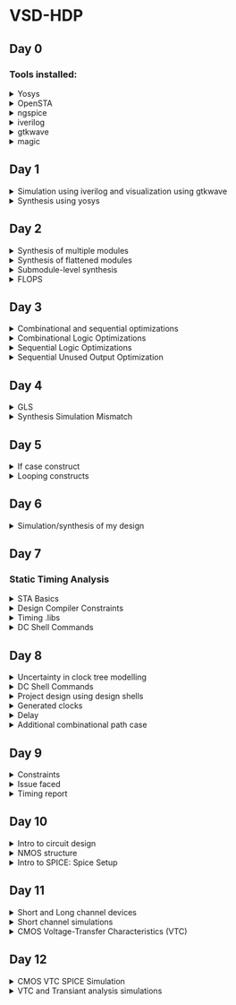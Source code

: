 # VSD-HDP
## Day 0
### Tools installed:
<details>
<summary>Yosys</summary>

Installed it following these steps:

```
git clone https://github.com/YosysHQ/yosys.git
cd yosys-master 
sudo apt install make (If make is not installed please install it) 
sudo apt-get install build-essential clang bison flex \
    libreadline-dev gawk tcl-dev libffi-dev git \
    graphviz xdot pkg-config python3 libboost-system-dev \
    libboost-python-dev libboost-filesystem-dev zlib1g-dev
make 
sudo make install
```
![yosys snap](https://github.com/walaa-amer/VSD-HDP/assets/85279771/c194bd80-f969-4c46-a8a5-32bd614fe93b)

</details>

<details>
<summary>OpenSTA</summary>

First installed the packages needed using:

```
sudo apt-get install cmake clang gcctcl swig bison flex
```
Then installed and built OpenSTA using:
```
git clone https://github.com/The-OpenROAD-Project/OpenSTA.git
cd OpenSTA
mkdir build
cd build
cmake ..
make
```
![opensta snap](https://github.com/walaa-amer/VSD-HDP/assets/85279771/5aaab38c-074b-4553-aa74-190414f0098b)


</details>

<details>
<summary>ngspice</summary>

Downloaded the tarball from https://sourceforge.net/projects/ngspice/files/ to a local directory and unpacked it using:

```
tar -zxvf ngspice-37.tar.gz
cd ngspice-37
mkdir release
cd release
../configure  --with-x --with-readline=yes --disable-debug
make
sudo make install

```
![ngspice snap](https://github.com/walaa-amer/VSD-HDP/assets/85279771/62b233aa-e5ad-43d9-a471-2b1d59bd1378)

</details>

<details>
<summary>iverilog</summary>

Installed it using:

```
sudo apt-get install iverilog

```

</details>

<details>
<summary>gtkwave</summary>

Installed it using:

```
sudo apt-get install gtkwave

```

</details>

<details>
<summary>magic</summary>

Installed it following these steps:

```
sudo apt-get install m4
sudo apt-get install tcsh
sudo apt-get install csh
sudo apt-get install libx11-dev
sudo apt-get install tcl-dev tk-dev
sudo apt-get install libcairo2-dev
sudo apt-get install mesa-common-dev libglu1-mesa-dev
sudo apt-get install libncurses-dev


```

</details>

## Day 1
<details>
<summary>Simulation using iverilog and visualization using gtkwave</summary>
Command:
    
```
iverilog good_mux.v tb_good_mux.v
./a.out
gtkwave tb_good_mux.vcd
```
    
![lab2 iverilog](https://github.com/walaa-amer/VSD-HDP/assets/85279771/49f31aad-81f8-46f6-88c8-d954f65f992e)

Results:

![lab2 gtkwave](https://github.com/walaa-amer/VSD-HDP/assets/85279771/07dad12f-d621-45c0-970a-01613311322f)
</details>
 <details>
<summary>Synthesis using yosys</summary>

Reading input Verilog and lib files on the yosys prompt:
    
```
read_liberty -lib ../lib/sky130_fd_sc_hd__tt_025C_1v80.lib
read_verilog good_mux.v
synth -top good_mux
abc ../lib/sky130_fd_sc_hd__tt_025C_1v80.lib
show
```

Results:
     
![lab2 yosys 2](https://github.com/walaa-amer/VSD-HDP/assets/85279771/6baa3704-14f0-4f93-8a5a-49f9fb7bf44e)

Generating the netlist on the yosys prompt:
    
```
write_verilog -noattr good_mux_netlist.v
!vim good_mux_netlist.v
```

Results:
    
![lab2 yosys 3](https://github.com/walaa-amer/VSD-HDP/assets/85279771/5c31de61-2caa-477d-9b16-a3760bbfde73)

</details>

## Day 2

 <details>
<summary>Synthesis of multiple modules</summary>
    
Commands:
    
```
read_liberty -lib ../lib/sky130_fd_sc_hd__tt_025C_1v80.lib
read_verilog multiple_modules.v
synth -top multiple_modules
abc ../lib/sky130_fd_sc_hd__tt_025C_1v80.lib
show
write_verilog -noattr multiple_modules_netlist.v
!vim multiple_modules_netlist.v
    
 ```
    ![lab 5  synth commands](https://github.com/walaa-amer/VSD-HDP/assets/85279771/f9595922-a9f1-412d-abc8-699641b1417c)

 Results:
![lab 5 submodule show](https://github.com/walaa-amer/VSD-HDP/assets/85279771/a9f02479-9eba-4b2b-b93b-772a960b05d3)

Hierarchy:
![lab 5 module hier](https://github.com/walaa-amer/VSD-HDP/assets/85279771/2884cd34-ef5b-4036-92e1-4234089838e8)
    
</details>
 <details>
<summary>Synthesis of flattened modules</summary>
    
Flattening the modules will replace the submodules in the netlist by the actual gates being used directly into the netlist.
    
Commands:
```
write_verilog -noattr multiple_modules_flat.v
!vim multiple_modules_flat.v
```

Results:
    
![lab 5 flattened submodules](https://github.com/walaa-amer/VSD-HDP/assets/85279771/8df3b0f0-30f4-4ecf-85a4-1202eb74edd6)
    
Hierarchy:

```
read_liberty -lib ../lib/sky130_fd_sc_hd__tt_025C_1v80.lib
read_verilog multiple_modules.v
synth -top multiple_modules
abc ../lib/sky130_fd_sc_hd__tt_025C_1v80.lib
flatten
show
```
![lab 5 flattened submodules show](https://github.com/walaa-amer/VSD-HDP/assets/85279771/df11cbd7-d484-4499-8732-eed3c184b7b3)

</details>
    
<details>
<summary>Submodule-level synthesis</summary>
This type of synthesis is useful when you have multiple instances of the same submodule, so it would be useful to su=ynthesize it once and replicate its netlist as many times as needed. It is also useful when using the divide-and-conquer approach for massive designs.
    
Commands:
    
```
read_liberty -lib ../lib/sky130_fd_sc_hd__tt_025C_1v80.lib
read_verilog multiple_modules.v
synth -top sub_module1
abc ../lib/sky130_fd_sc_hd__tt_025C_1v80.lib
show
```
    
Results:
![lab 5 submodule synth results](https://github.com/walaa-amer/VSD-HDP/assets/85279771/185a2e9f-b459-427e-834d-f9f04b97fd6f)
Hierarchy:
![lab 5 submodule show](https://github.com/walaa-amer/VSD-HDP/assets/85279771/8e3696d5-5a18-4cb3-9174-2b41c1c303f3)

</details>

<details>
<summary>FLOPS</summary>
FLOPS are memory components used to eliminate glitching effect between combinational circuits.

<details>
<summary>iverilog simulation commands for asynchronous reset:</summary>

```
iverilog dff_asyncres.v tb_dff_asyncres.v
./a.out
gtkwave tb_dff_asyncres.vcd
```

Results:
    ![lab 5 l3 flop iverilog simulation gtkwave](https://github.com/walaa-amer/VSD-HDP/assets/85279771/e7a487cf-97cd-46d5-a95b-cd1f2b0066ea)
A few remarquable points seen in this simulation:
    
- In this instance in time, Q goes high when the clock goes high:
![lab 5 l3 flop iverilog simulation asyncres](https://github.com/walaa-amer/VSD-HDP/assets/85279771/08e855d1-0608-47ba-b07e-e9cdfb029146)

- In this instance in time, Q goes low once the asynchronous reset goes to high:
![lab 5 l3 flop iverilog simulation asyncres 2](https://github.com/walaa-amer/VSD-HDP/assets/85279771/e8a8db56-30e2-4de6-b1ef-fb89b1d5deeb)

</details>
<details>
<summary>iverilog simulation commands for asynchronous set:</summary>

```
iverilog dff_async_set.v tb_dff_async_set.v
./a.out
gtkwave tb_dff_async_set.vcd
```

Results:
    
![lab 5 l3 flop iverilog simulation gtkwave async set](https://github.com/walaa-amer/VSD-HDP/assets/85279771/43b70c92-c491-4c8a-acae-afe0400b1c1c)

A few remarquable points seen in this simulation:
    
- In this instance in time, Q goes high when the clock goes high once async set is set to low:
![lab 5 l3 flop iverilog simulation asyncset](https://github.com/walaa-amer/VSD-HDP/assets/85279771/33f4a417-f33b-4167-9fa9-62557402b130)

- In this instance in time, Q goes high once the asynchronous set goes to high:
![lab 5 l3 flop iverilog simulation asyncset 2](https://github.com/walaa-amer/VSD-HDP/assets/85279771/5f061a26-6a43-4eba-86be-503c41fc608e)
</details>  
<details>
<summary>iverilog simulation commands for synchronous reset:</summary>    


```
iverilog dff_syncres.v tb_dff_syncres.v
./a.out
gtkwave tb_dff_syncres.vcd
```

Results:
    

![lab 5 l3 flop iverilog simulation gtkwave sync reset](https://github.com/walaa-amer/VSD-HDP/assets/85279771/10a4516c-ac6d-412a-b646-28744ccdacab)


A few remarquable points seen in this simulation:
    
- In this instance in time, Q goes low only when the clock goes high when sync reset is set to high:
![lab 5 l3 flop iverilog simulation asyncset](https://github.com/walaa-amer/VSD-HDP/assets/85279771/33f4a417-f33b-4167-9fa9-62557402b130)

    
</details>  
<details>
<summary>Synthesis of asynchronous reset</summary>  

Using the following commands:
    
    ```
    read_liberty -lib ../lib/sky130_fd_sc_hd__tt_025C_1v80.lib
    read_verilog dff_asyncres.v
    synth -top dff_asyncres
    dfflibmap ../lib/sky130_fd_sc_hd__tt_025C_1v80.lib
    abc ../lib/sky130_fd_sc_hd__tt_025C_1v80.lib
    show
    ```
    
Hierarchy:
Inverter added for active high reset of the DFF
    ![l4 dff show async res](https://github.com/walaa-amer/VSD-HDP/assets/85279771/a6f234aa-b1ad-411a-89bc-fd4f6878daa6)

</details>    
    
<details>
<summary>Synthesis of asynchronous set</summary>  

Using the following commands:
    
    ```
    read_liberty -lib ../lib/sky130_fd_sc_hd__tt_025C_1v80.lib
    read_verilog dff_async_set.v
    synth -top dff_async_set
    dfflibmap ../lib/sky130_fd_sc_hd__tt_025C_1v80.lib
    abc ../lib/sky130_fd_sc_hd__tt_025C_1v80.lib
    show
    ```
    
Hierarchy:
Inverter added for active high reset of the DFF
    ![l4 dff show async set](https://github.com/walaa-amer/VSD-HDP/assets/85279771/bc096373-9e72-49db-9525-576ee65d3c3b)


</details>    
    
<details>
<summary>Synthesis of synchronous set</summary>  

Using the following commands:
    
    ```
    read_liberty -lib ../lib/sky130_fd_sc_hd__tt_025C_1v80.lib
    read_verilog dff_sync_set.v
    synth -top dff_sync_set
    dfflibmap ../lib/sky130_fd_sc_hd__tt_025C_1v80.lib
    abc ../lib/sky130_fd_sc_hd__tt_025C_1v80.lib
    show
    ```
    
Hierarchy:
The AND gate with an inverter before the input replaces a 2-1 mux controller by sync reset
   ![l4 dff show sync res](https://github.com/walaa-amer/VSD-HDP/assets/85279771/31548646-d811-404e-bd45-a7b4acd73c06)


</details>  
    
<details>
<summary>Optimization of multiplication</summary> 

Multiplication by 2 is basically the input appended by '0' at the end.

Using the following commands:
    
    ```
    read_liberty -lib ../lib/sky130_fd_sc_hd__tt_025C_1v80.lib
    read_verilog mult_2.v
    synth -top mul2
    abc ../lib/sky130_fd_sc_hd__tt_025C_1v80.lib
    show
    ```
Running abc is not necessary since there are no cells in the design.
    
    
Hierarchy:
![l4 mul2 synth](https://github.com/walaa-amer/VSD-HDP/assets/85279771/d9119ac1-fc18-4fcb-96e9-d033de8acd73)

    
Thus, a special case where this optimization i useful is when multiplying by 8:
    y = a x 9 = a x (8 + 1) = a x 8 + a x 1
Which means that is a appended by 3 '0's is added with the 3-bit input itself, so the last 3 bits of y are connected to the input and the last 3 bits of y are also connected to a.
    
    The synthesis hierarchy results and the verilog netlist code show that:
![l4 mul8 synth](https://github.com/walaa-amer/VSD-HDP/assets/85279771/e1328216-38f0-4aea-8043-c04ee5152545)
![l4 mul8 netlist verilog result](https://github.com/walaa-amer/VSD-HDP/assets/85279771/654cec55-fffc-42b8-b175-0d9753fb08ab)

    
</details>  
</details>

## Day 3
<details>
<summary>Combinational and sequential optimizations</summary> 
Combinational: Simplify the logical expressions to use less gates
Sequential: Sequential constants where signals hold a constant for any input change can help optimize a circuit.
Advanced optimization methods: State optimization, Cloning, Retiming
</details>

<details>
<summary>Combinational Logic Optimizations</summary>
The opt_check.v code is a logic expression that represents a 2-1 mux. 
    
![d3 l6 opt_check code](https://github.com/walaa-amer/VSD-HDP/assets/85279771/c8405f70-9433-472c-b8b0-90931994e145)

This expression can be reduced to an AND gate since a.b + a'.0 = a.b. To achieve this optimization, we run the synthesis using the following commands:
    ```
    read_liberty -lib ../lib/sky130_fd_sc_hd__tt_025C_1v80.lib
    read_verilog opt_check.v
    synth -top opt_check
    opt_clean -purge //to remoce unused components of the design
    abc ../lib/sky130_fd_sc_hd__tt_025C_1v80.lib
    show
    ```
Hierarchy:
We can see that it reduced the design to an AND gate.
    
![d3 l6 opt_check show](https://github.com/walaa-amer/VSD-HDP/assets/85279771/1e5854fb-a4e2-43e2-8331-62c01491404b)
    
The opt_check2.v code is also a logic expression that represents a 2-1 mux. 
    
![d3 l6 opt_check2 code](https://github.com/walaa-amer/VSD-HDP/assets/85279771/4b2a81d2-7053-403f-a0c4-35a0ec17ae8a)
    
This expression can be reduced to an OR gate since a.1 + a'.b = a + a'.b = a + b. To achieve this optimization, we run the synthesis using the following commands:
    ```
    read_liberty -lib ../lib/sky130_fd_sc_hd__tt_025C_1v80.lib
    read_verilog opt_check2.v
    synth -top opt_check2
    opt_clean -purge //to remoce unused components of the design
    abc ../lib/sky130_fd_sc_hd__tt_025C_1v80.lib
    show
    ```
Hierarchy:
We can see that it reduced the design to an OR gate.
    
![d3 l6 opt_check2 show](https://github.com/walaa-amer/VSD-HDP/assets/85279771/4c3d50eb-d74b-4fd9-9ee5-3ecb7fbc9eab)

</details>

<details>
<summary>Sequential Logic Optimizations</summary>
<details>
<summary>dff_const1</summary> 
In dff_const1.v, if RST goes from high to low, Q will ot take the value of D immediately, but will wait for the next clock rising edge -> the circuit cannot be reduced to an inverter of RST.
    
![d3 l6 dff_const1 code](https://github.com/walaa-amer/VSD-HDP/assets/85279771/cf883c44-558d-4c95-afda-9ab864b671d3)


We can see that in the following gtkwave snapshot:

![d3 l6 dff_const1 gtkwave](https://github.com/walaa-amer/VSD-HDP/assets/85279771/de3e6b01-5dd9-486c-8d92-4a2b774b7791)

Synthesis:
    
 ```
read_liberty -lib ../lib/sky130_fd_sc_hd__tt_025C_1v80.lib
read_verilog dff_const1.v
synth -top dff_const1
dfflibmap -liberty ../lib/sky130_fd_sc_hd__tt_025C_1v80.lib
abc ../lib/sky130_fd_sc_hd__tt_025C_1v80.lib
show
```
    
Hierarchy:
![d3 l6 dff_const1 show](https://github.com/walaa-amer/VSD-HDP/assets/85279771/63494649-c767-4bd7-a287-c4f4cb888380)

</details>
<details>
<summary>dff_const2</summary> 
    
However in dff_const2.v, Q will be high in any case, so it can be optimized. 
    
![d3 l6 dff_const2 code](https://github.com/walaa-amer/VSD-HDP/assets/85279771/18913cf3-38f7-44a3-bd0e-4794d352bb73)
    
We can see that in the following gtkwave snapshot:

![d3 l6 dff_const2 gtkwave](https://github.com/walaa-amer/VSD-HDP/assets/85279771/e7cfa58a-72a3-4c58-bbd9-db93be710872)

We need 0 FLOPs/cells.
Synthesis:
    
 ```
read_liberty -lib ../lib/sky130_fd_sc_hd__tt_025C_1v80.lib
read_verilog dff_const2.v
synth -top dff_const2
dfflibmap -liberty ../lib/sky130_fd_sc_hd__tt_025C_1v80.lib
abc ../lib/sky130_fd_sc_hd__tt_025C_1v80.lib
show
```
    
Hierarchy:
![d3 l6 dff_const2 show](https://github.com/walaa-amer/VSD-HDP/assets/85279771/0f86fa3a-6a38-413a-9f71-fb7a908aaa70)
</details>
<details>
<summary>dff_const3</summary> 
In dff_const3.v, we have 2 consecutive FFs where when the first one changes the output value, the second one picks up the old value as its input at the rising clock edge (becuase of delay), and will pick up the new value one clock cycle after.

![d3 l6 dff_const3 code](https://github.com/walaa-amer/VSD-HDP/assets/85279771/46f524bc-f334-40ae-8ff8-08fd46d7af3d)


And we can see that in the simulation result:
![d3 l6 dff_const3 gtkwave](https://github.com/walaa-amer/VSD-HDP/assets/85279771/6fe89243-d8aa-477b-8696-1cd4455219a2)

Synthesis:
    
 ```
read_liberty -lib ../lib/sky130_fd_sc_hd__tt_025C_1v80.lib
read_verilog dff_const3.v
synth -top dff_const3
dfflibmap -liberty ../lib/sky130_fd_sc_hd__tt_025C_1v80.lib
abc ../lib/sky130_fd_sc_hd__tt_025C_1v80.lib
show
```
    
Hierarchy:
![d3 l6 dff_const3 show](https://github.com/walaa-amer/VSD-HDP/assets/85279771/d0753939-aebc-431b-b335-77f9e40fd6eb)
</details>
<details>
<summary>dff_const4</summary> 
In dff_const4.v, Q will be high whatever the input was, so is Q1.
    
![d3 l6 dff_const4 code](https://github.com/walaa-amer/VSD-HDP/assets/85279771/0b9a6da2-8d27-4460-9c07-829b22ded9db)


And we can see that in the simulation result:
![d3 l6 dff_const4 gtkwave](https://github.com/walaa-amer/VSD-HDP/assets/85279771/23d0b7c9-b59b-4443-82d2-d6eb085357ba)


Synthesis:
    
 ```
read_liberty -lib ../lib/sky130_fd_sc_hd__tt_025C_1v80.lib
read_verilog dff_const4.v
synth -top dff_const4
dfflibmap -liberty ../lib/sky130_fd_sc_hd__tt_025C_1v80.lib
abc ../lib/sky130_fd_sc_hd__tt_025C_1v80.lib
show
```
    
Hierarchy:
![d3 l6 dff_const4 show](https://github.com/walaa-amer/VSD-HDP/assets/85279771/81a44e30-6ef6-4e3e-b39e-9de1da12fc2f)
    
</details>
<details>
<summary>dff_const5</summary>     
In dff_const5.v, we have 2 consecutive FFs where when the first one changes the output value, the second one picks up the old value as its input at the rising clock edge (becuase of delay), and will pick up the new value one clock cycle after.
    
![d3 l6 dff_const5 code](https://github.com/walaa-amer/VSD-HDP/assets/85279771/09903b06-85c3-4c3b-afd5-cc8cc409ae6d)


And we can see that in the simulation result:
![d3 l6 dff_const5 gtkwave](https://github.com/walaa-amer/VSD-HDP/assets/85279771/ad0b8f50-6859-4f8d-94ca-fed21c49b867)


Synthesis:
    
 ```
read_liberty -lib ../lib/sky130_fd_sc_hd__tt_025C_1v80.lib
read_verilog dff_const5.v
synth -top dff_const5
dfflibmap -liberty ../lib/sky130_fd_sc_hd__tt_025C_1v80.lib
abc ../lib/sky130_fd_sc_hd__tt_025C_1v80.lib
show
```
    
Hierarchy:
![d3 l6 dff_const5 show](https://github.com/walaa-amer/VSD-HDP/assets/85279771/63658903-bcf1-40b6-814f-74e9d38f995a)
    
</details> 
</details>


<details>
<summary>Sequential Unused Output Optimization</summary> 
<details>
<summary>counter_opt</summary> 
In the counter verilog code, the first 2 bits of the counter output are not used, as shown in the code below:
    
![d3 l6 counter_opt code](https://github.com/walaa-amer/VSD-HDP/assets/85279771/6678a25a-e921-4260-8fae-57a61be2ee7e)
    
Synthesis:
    
```
read_liberty -lib ../lib/sky130_fd_sc_hd__tt_025C_1v80.lib
read_verilog counter_opt.v
synth -top counter_opt
dfflibmap -liberty ../lib/sky130_fd_sc_hd__tt_025C_1v80.lib
abc ../lib/sky130_fd_sc_hd__tt_025C_1v80.lib
show
```
      
Hierarchy:
    
![d3 l6 counter_opt show](https://github.com/walaa-amer/VSD-HDP/assets/85279771/3612caee-fcf6-4790-93df-558dc161265b)

    
We see that the output of the synthesis uses only 1 DFF as an optimization since the first 2 bits of the counter are not being used.
</details>
    
    
<details>
<summary>counter_opt2</summary> 
We modify the counter verilog code to use all of the bits of count, as shown in the code below:
    
![d3 l6 counter_opt2 code](https://github.com/walaa-amer/VSD-HDP/assets/85279771/8dc5c3e7-10cc-4a99-b18e-abc381e0cb2a)
    
Synthesis:
    
```
read_liberty -lib ../lib/sky130_fd_sc_hd__tt_025C_1v80.lib
read_verilog counter_opt2.v
synth -top counter_opt
dfflibmap -liberty ../lib/sky130_fd_sc_hd__tt_025C_1v80.lib
abc ../lib/sky130_fd_sc_hd__tt_025C_1v80.lib
show
```
      
Hierarchy:
    
![d3 l6 counter_opt2 show](https://github.com/walaa-amer/VSD-HDP/assets/85279771/02c62eed-cabc-40d5-9a3c-36f2aab3ee6e)

    
We see that the output of the synthesis uses 3 DFFs since we need all of the output bits .
    
</details>
</details>

## Day 4

<details>
<summary>GLS</summary> 
Running the netlix as the DUT with the same test bench as the one for RTL design using iverilog   . This helps us ensure that the timing of the design is met (alogside testing of the functionality) if the gate-level verilog model is timing-aware.
</details>

<details>
<summary>Synthesis Simulation Mismatch</summary> 
<details>
<summary>Missing Sensitivity List</summary> 
The simulator will look for activity (change in inputs) to evaluate the output. More specifically, it will look at a change in the sensitivity list. If inputs are not included in the sensitivity list, the simulator will not evaluate the output for changes in these variables. This will cause a mismatch between the design simulation in RTL and in the netlist. 
In verilog the syntax always(*) is used to indicate evaluation at any change.
    
Testing on a ternary mux:
![d4 l1 ternary_mux code](https://github.com/walaa-amer/VSD-HDP/assets/85279771/cd58dba3-d8b9-46b1-9d51-dac3c24309f6)
    
Simulating this design would result in the follwing wave showing that y=i0 when sel=0 and y=i1 when sel=1:
![d4 l1 ternary_mux gtkwave](https://github.com/walaa-amer/VSD-HDP/assets/85279771/0eaac8e7-fc53-4d8c-96bb-3e2a12a766a6)
  
Hierarchy:
![d4 l1 ternary_mux show](https://github.com/walaa-amer/VSD-HDP/assets/85279771/d39b4355-6bdc-4516-ad42-bbf40ef4ce16)

After the synthesis, we write the output to a netlist verilog file and simulate that file using iverilog with the following command:
    
```
iverilog ../my_lib/verilog_models/primitives.v ../my_lib/sky130_fd_sc_hd.v ternary_operator_mux_net.v tb_ternary_operator_mux.v
```
    
Visualizing the results using gtkwave:
![d4 l1 ternary_mux_net gtkwave](https://github.com/walaa-amer/VSD-HDP/assets/85279771/bc9ce6ab-ac09-4035-9b3b-18d34d411e91)

Now looking at bad_mux.v, we se that sensitivity list only includes the select line, which means the simulator will only record changes in the output when sel is high and disregard any change in the inputs.
![d4 l1 bad_mux code](https://github.com/walaa-amer/VSD-HDP/assets/85279771/96cf450b-6554-4222-88b0-ddc3a1ef2a87)


Visualizing on gtkwave shows that the design acts like flop more than a mux:

![d4 l1 bad_mux gtkwave](https://github.com/walaa-amer/VSD-HDP/assets/85279771/3e5e35f5-d34d-4bf4-8cff-8afd9b6ce449)

However after synthesis and GSL simulation on the netlist, we notice that the behavior of the design is different, as the inputs are reflected on the output, anbd not just the select line, meaning that there is a mismatch is the simulations before and after synthesis because of missing sensitivity list:
    
![d4 l1 bad_mux_net gtkwave](https://github.com/walaa-amer/VSD-HDP/assets/85279771/94a20691-4781-45c1-ac30-9ae58ea2be56)


</details>
    
<details>
<summary>Blocking Statements</summary> 
Inside the always block, some statements are blocking (execute sequentially in order of writing) and some are non-blocking (execute oin parallel). Using blocking statements instead of non-blocking would sometimes cause issues in the design. Thus we must use non-blocking statements when dealing with sequential circuits.
Example:
For a 2 consecutive DFFs design:
    
```
q0=d;
q=q0;
```
    
will lead to a 1 DFF design cause by the time q is evaluated, q0 already has the value of d.
VS
    
```
q0<=d;
q<=q0;
```
    
where the order of evaluation does not matter and the sequence in the circuit is conserved.
    
Testing this on blocking_caveat.v:

    
In this code, we are using x in the first statement, and then updating it in the second statement. So we're using the past value of x as if there is a flop saving the value of x for the next clock cycle. 
This behavior shows in the wave visualized by gtkwave:
    
![d4 l1 blocking_caveat gtkwave](https://github.com/walaa-amer/VSD-HDP/assets/85279771/8f92e8a5-fbcc-4f24-ae41-39ad42cdecff)
    
After synthesis, we can see that there is no flop in the hierarchy:
![d4 l1 blocking_caveat show](https://github.com/walaa-amer/VSD-HDP/assets/85279771/eee2220f-6fb2-42f2-82f4-2c3dc50e6c9b)

Visualizing the wave after synthesis shows a mismatch in the results with the RTL design:
![d4 l1 blocking_caveat2 gtkwave](https://github.com/walaa-amer/VSD-HDP/assets/85279771/e990763e-0fa0-439f-9762-4bdab5233a41)
  
In this wave, it is as if the statements were switched, and no flop is needed.


</details>
</details>

## Day 5

<details>
<summary>If case construct</summary> 
<details>
<summary>Incomplete if</summary>  
In an if-else statement, priority is given to if conditions in the order they were written in. We should be careful not to keep the if-statement incomplete (without else statement) since the tool will then add an inferred latch to conserve the value of he output in case all the if consitions were not met and there is no else. Sometimes in combinational circuits, inferred latches are okay since latching the output is needed part of the design.
Example counter:
    ```
    always @ (posedge clk, posedge reset)
    begin
        if (reset)
            count <= 3'b000;
        else if (en)
            count <= count+1;
     end
     ```
In this example, there is an incomplete if. However, when reset =0 and en=0, count should keep itsold value, which means a latch should be used to do that. Inferred latches provide this design, which in this case are convenient. 
In the incomp_if.v example shows a mux design where only 1 case for the select shows:
                
![d5 l1 incompif code](https://github.com/walaa-amer/VSD-HDP/assets/85279771/c778d9e5-6acd-40ca-95d2-2998eed9bc22)

This incomplete if will infer a latch since the output will hold its value fori0=0, which is what we see in the simulation:
                
![d5 l1 incompif gtkwave](https://github.com/walaa-amer/VSD-HDP/assets/85279771/f6f8f10a-e37c-4630-9012-7f7529357bf9)

The synthesis shows a latch instead of a mux:
![d5 l1 incompif show](https://github.com/walaa-amer/VSD-HDP/assets/85279771/a30f0752-4445-4811-b5a5-dbd3c2603df7)
</details>

<details>
<summary>Case caveat</summary> 
Case statements can also be incomplete and create inferred latches. The solution to this is to code cae with default case. This default will act as an else and will avoid inferred latches.
                
Another problem for cases is partial assignment, is when you do not assign a value for some of the outputs, leading to create an inferred latch for those outputs.
                
Another problem is overlapping cases. When 2 cases match an input it might cause unpredictable output.
                
</details>
</details>
                
<details>
<summary>Looping constructs</summary>

<details>
<summary>For loop</summary>
The for construct is used inside of the 'always' block. It is used for evaluating expressions multiple times. For example, if we need to write a 32:1 mux, we need to iterate over all 32 conditions to pass the correct output.

Example:
```
integer i;
always@(*)
begin
    for(i=0; i<32; i=i+1)
        begin
        if (i==sel)
            y=inp[i];
    end
end
```
If we want to write the same code for 256:1 mux, we simply change the consition in the for loop only. This code writing style provides a concise and simple code that is easy to scale.

Another example: 1:8 demux
```
integer i;
always@(*)
begin
    op_bus[7:0] = 8'b0;
    for (i=0; i<8; i=i+1)
    begin
    if (i==sel)
        op_bus[i] = input;
    end
end
```
When the for loop runs, it evaluates the condition 8 times. At one point, the condition will match for 1 value and the output of that bit will be changed.

Applying this concept to the mux_generate.v:

![d5 l1 forloop mux code](https://github.com/walaa-amer/VSD-HDP/assets/85279771/22607621-d358-4789-8d0b-a9c32aac6ba8)


As shown in the code above, there are 4 inputs being lumped into 1 bus 'i_int'. The for loop is used inside the always block to evaluate the 'sel' value 4 times and pass the input to the output wherever the sel condition is satisfied.


The simulatiom results show that the output follows the input depending on the select line value as it is supposed to do.
![d5 l1 forloop mux gtkwave](https://github.com/walaa-amer/VSD-HDP/assets/85279771/5a86646f-8245-44bd-8d50-8451ec79f52e)


The simulation of the synthesized design also show the same results:
//fix error in netlist

Another example is the demux where we compare the code written without a for loop and with a for loop:

![d5 l1 forloop demuxcase gtkwave](https://github.com/walaa-amer/VSD-HDP/assets/85279771/87d57bad-ec8d-408c-8dd4-4e2c80332f7d)
    
![d5 l1 forloop demuxgen code](https://github.com/walaa-amer/VSD-HDP/assets/85279771/c49cc642-d95e-41df-b9ed-2f770c76b0da)

    
First the output is initialized to 0. Using a case statement, we check the select line for all the values possible and pass the input to the output in only 1 case. If we want to scale to a 1:256, we're going to need 256 lines of code for the case statement, that we can replace with a few lines using the for loop. 


The results of the 2 simulated designs deliver the same results of a demux shown below:

![d5 l1 forloop demuxcase gtkwave](https://github.com/walaa-amer/VSD-HDP/assets/85279771/be082913-e8d8-431e-b9b3-69f29ca20faf)

![d5 l1 forloop demuxgen gtkwave](https://github.com/walaa-amer/VSD-HDP/assets/85279771/9cad4f30-8098-4e22-a213-db8c6286d919)

The simulation of the synthesized designs also show the same results:
//fix error in netlist
</details>

<details>
<summary>For generate</summary>
The generate for loop is used outside of the 'always' block and cannot be used isnide of 'always'. It is used for instantiating hardware multiple times/ replication of hardware.
Example: instantiate an AND gate 500 times.
    
Instead of writing:
    
```
and u_and1(.a(); .b(); .y());
and u_and2(.a(); .b(); .y());
    ...
and u_and500(.a(); .b(); .y());
```
    
We use for generate:
    
```
genvar i;
generate
    for (i=0; i<8; i=i+1)
       begin
            and u_and(.a(in1[i]); .b(in2[i]); .y(y[i]));
       end
endgenerate
```
The AND gate is replicated 8 times, and each output of each gate is 1 bit of the final output.

Replication of harwdare is clearly needed in design like the ripple-carry adders where we need the same piece of hardware several times to create that ripple effect.

 Applying this to rca.v:
 ![d5 l1 forgen rca code](https://github.com/walaa-amer/VSD-HDP/assets/85279771/afda53b2-fe9b-4209-80a9-675702c34d96)

 
We can see that since the inputs are 8-bit long, the output will be 9 bits. Firet we instantiate the full adder 8 times and then the connections are made for the ripple effect.

The variable used for the for generate is 'genvar' and not an integer. The simulation shows the expected result of the RCA:

![d5 l1 rca gtkwave](https://github.com/walaa-amer/VSD-HDP/assets/85279771/de91e092-dcb9-4de4-a4d6-850a1bf54d12)

The simulation of the synthesized designs also show the same results:
//fix error in netlist


</details>
</details>
</details>

## Day 6

<details>
<summary>Simulation/synthesis of my design</summary>

The design that I chose is a johnson counter, which is a type of ring counters. Please find the code in the johnson_counter.v file.
Simulating this design results in the following:
![d6 johnson gtkwave](https://github.com/walaa-amer/VSD-HDP/assets/85279771/66e56fd2-664f-4a8d-8508-4396604e8815)

Synthesizing using the following code:

```
read_liberty -lib 
read_verilog johnson_counter.v
synth -top johnson_counter
abc -liberty 
show
```

Running results in the following hierarchy:
![d6 johnson show](https://github.com/walaa-amer/VSD-HDP/assets/85279771/4622c3f9-45fa-4ab0-b004-ff0f87441bb7)

GLS simulation of the synthesized design match the results of the pre-synthesis simulation:

![d6 johnson sim gtkwave](https://github.com/walaa-amer/VSD-HDP/assets/85279771/6048581f-7140-4651-b8cd-37ec67f665d1)

</details>

## Day 7

### Static Timing Analysis

<details>
<summary>STA Basics</summary>

Min and Max delay constraints are a glimpse of STA that we have seen before.
    
Tclk > TCQ_A + TCOMBI + TSETUP_B: This equation lets us find the maximum delay the combinational circuit can handle.
    
THOLD_B < TCQ_A + TCOMBI: This equation lets us find the minimum delay needed to pass the correct data.

Setup time is always before the sampling point and holding is right after the point.
               
Min and max delay are correlated (2 sides of the same coin) since we need a max delay because the clock was pushed. We wouldn't need a min delay if the clock was not pushed.

The water bucket analogy shows us that there is more delay to fill the bucket when there is less inflow, and less delay when there is more inflow. The inflow of weater translates to inflow of current. Fast current sourcing (or fast rise) means we're going to have less delay.
The analogy also shows us that if we have the same inflow but 1 bucket larger than the other. In this case, delay is a function of bucket size to be filled, which translates to load capacitance.
               
![d7 water bucket analogy](https://github.com/walaa-amer/VSD-HDP/assets/85279771/9613b86b-5b5e-453f-add2-b77a281ffe91)
               
As a result, delay of a cell will be a result of both the input transition (inflow) and the output load.
               
               
Example:
![d7 example of delay](https://github.com/walaa-amer/VSD-HDP/assets/85279771/0fb9ecca-0496-4cd7-89f5-e7b45c5bc0b1)
            

The circuit above shows an OR gate followed by a XOR gate and preceeded by a buffer. The OR gate is connected to the XOR using a very lengthy net/wire, which will increase the load capacitance of this gate, and thus increase its delay. If the buffer rise time is also lengthy, it will also increase the delay of the OR gate.
The output load can also increase due to a high fan-out of the gate.
               
For a combinational cell, delay information from each input to every output that it can control are present in the timing arcs.
For a sequential circuit, the timing arcs will present the clk to A delay for DFF, the clk to Q delay and D o Q delay for D-latch, and the setup and hold times, as shown in the figure below.
               
![d7 timing arcs seq](https://github.com/walaa-amer/VSD-HDP/assets/85279771/eeddacf6-2304-4b5e-83a7-5782acda2a10)

</details>
    
<details>
<summary>Design Compiler Constraints</summary>

    
In the example below, we can see that there are 2 timing paths
Path 1: TCK >= TCQ + TCOMBI + TSU => TCK >= 0.5+1.2+0.5 => TCK >= 2.2ns
Path 2: TCK >= TCQ + TCOMBI + TSU => TCK >= 0.5+0.7+0.5 => TCK >= 1.7ns
    
=> Path 1 is the critical path since it is liomiting the clock frequency.
fclk = 1000/2.2 = 454.5MHz.
    
The delay can be improved by reducing the delayof the critical path. For example, if we decrease the AND gate delay to 0.5 from 0.7, TCOMBI = 1ns => TCK > = 2ns => fclk <= 500MHz.

![d7 timing paths example](https://github.com/walaa-amer/VSD-HDP/assets/85279771/d731dc78-c65a-410f-bca5-c9daebdc27df)

To pass the timing constraints to the tool, we need to define constraints.

Timing paths:
- Start point: can be the input ports and clock pins of registers
- End points: Output ports and D pin of DFF / DLAT
Timing paths start at one of the start ponts and one of the end points:
    - CLK to D : Reg 2 Reg timing path
    - CLK to output : IO timing path
    - Input to D : IO timing path
    - Input to output : IO paths that should not be present


    
<details>
<summary>Reg 2 Reg Constraints</summary>
    
The used clock will define how much delay is allowed in a circuit => Reg 2 Reg paths are constrained by the clock.

In the example below, we want the circuit to run at 500MHz => TCLK = 2ns => TCOMBI <= 1ns. The clock period will limit the delays in all Reg 2 Reg paths. Passing the needed freqeuncy to the tool will let it know which component to coose from the library in order to meet the wanted frequency requirement.

![d7 timing constraints example](https://github.com/walaa-amer/VSD-HDP/assets/85279771/b814d725-030c-49f9-827d-1b795bef8912)
</details>                                                               
    
<details>
<summary>IO Constraints</summary>                
The input and the output are connected to external logic to the boundary. This means that there are more synchronous (running at the same clock) Reg 2 Reg paths that need to be contrained.
                                                                                         
![d7 external paths](https://github.com/walaa-amer/VSD-HDP/assets/85279771/f277629e-654e-4361-b4fe-d89149bbfd1c)
                                                                                         
Assuming that fclk = 500MHz and for all flops: TCLK = 2ns, TCQ = 0.5ns, TSU = 0.5ns
Looking at the input, REG_1 will take 0.5ns out of the 2ns for setup. This will leave the input logic and the outside world with 1.5ns. Assuming that we're giving 50% of this time to the outside logic. This means that the the input logic is left with 0.75ns. This is the input external delay. The tool will then squeeze the logic on the input to meet these requirements.
Same for the output external delay.
    
We can get these valuesby standard interface specifications orr by IO Budgeing based on interactions between different parts of the design.

However, the signals are not ideal, so due to non-zero rise time that has not been accounted for, the input delay will increase.    
Another detail that should also be taken into consideration is the output load since it can also increase the ourput delay.
    
A rule of thumb usually used is the 70-30 rule, which means we give 70% of the clock period to the external delay and 30% to the internal delay.

    
</details>
</details>
    
<details>
<summary>Timing .libs</summary>
The library takes into consideration that the delay is a function of the output capacitance, which is equal to Cload = Cpin output + Cnet + sum(Cinputs) => it sets a maximum capacitance limit. If the capacitance value is large and we want to limit the input fanout capacitance, we can buffer the output, so the gate only sees the cap of the buffers now and those are driving the output o the next gate.
With respect to clock, the data is non-unate since the value might or drop
![d7 mac output cap](https://github.com/walaa-amer/VSD-HDP/assets/85279771/f2fa0d24-73df-4543-a61f-e26cbfabb1cf)
    
Delay Model Lookup Table:
The delay is a function of the input transition and the load output capacitance. The llokup table gives a delay value for each input trans and output load capacitance. For every gate in the design, the tool will find the input transition time and the output capacitance, and will map these values to a range in the lookup table, and will use theses 4 values from the table to do an interpolation and find the corresponding delay value.
![d7 delay model lookup table](https://github.com/walaa-amer/VSD-HDP/assets/85279771/05b1090e-116c-4d30-87be-d97e8a4fb6af)
Information about the gates are also presented in the library file. It gives the area, leakage power and power alongside a description of each of the block's pins (e.g. if it needs a clock or not).
    
Unateness:
This chacteristic is positive when the input rises and the output either does not change or also rises. This is seen in the AND and OR gates. In the case of NOT, NAND, and NOR when the input rises, the output falls or does not change, which is negative unateness.
In the case of XOR, both positive and negative unateness are observed. Thus, it is non-unate since input rising can cause the output to rise or fall. This unateness information is present in the output pin documentation under "timing_sense" in the lib file and used to propagate the input transition.
    
More details about about the timing type (falling or rising edge) of flip flops is given in the file. For a latches, sampling will happen before the edges. If the latch is negative-edge, the sampling will happen at the rising edge and the setup will happen before it, and vice versa.
</details>
<details>
<summary>DC Shell Commands</summary>   
We can use the DC shell to find cells in the library using the following commands:
    
```
dc_shell
echo $target_library
get_lib_cells */* -filter "is_sequential == true" #looking for all the sequential library cells
```
    
To list the loaded libraries:
```
list_lib
```
    
To find all the and gates in the library file:
```
get_lib cells */*and*
```
The output is a collection. To display the values of this collection seperately, we use the following command:
```
set my_lib_cell_name [get_object_name $my_lib_cell]; echo $my_lib_cell;
```
    
To find the pins of a gate:
```
get_lib_pins <library_path>/<gate_name>/*
```
To get the output pin:
```
foreach_in_collection my_pins [get_lib_pins  <library_path>/<gate_name>/*] {
set my_pin_name [get_object_name $my_pins];
set pin_dir [get_lib_attribute <lib_cell or lib_pin> direction; #finds the      direction of the pins
echo $my_pin_name $pin_dir;
}
```
The output of this command is all the input pins with 1 next each one and all the output pins with 2 next to each one.
    
To find the function of a gate:
```
get_lib_attribute <library_path>/<gate_name>/<output_pin> function
```
    
To run several commands, we can add them in a .tcl file. In my_script.tcl:
```
set my_list [list <library_path>/<gate_name1> \
<library_path>/<gate_name2> \
<library_path>/<gate_name3> \
<library_path>/<gate_name4> \
<library_path>/<gate_name5>]
    
#for each cell in the list, find the output pin name and its functionality
foreach my_cell $my_list{
    foreach_in_collection my_lib_pin [get_lib_pins $(my_cell)/*]{
        set my_lib_pin_name [get_object_name $my_lib_pin];
        set a [get_lib_attribute $my_lib_pin_name direction;
        if {$a > 1}{
            set fn [get_lib_attribute $my_lib_pin_name function];
            echo $my_lib_opin_name $a $fb;
        }
    }
}
```
Then saving and sourcing the file back in the DC shell:
```
source my_script.tcl
```
We get an output similar to the one below, for each cell displaying the functionality:
![d7 output of dc shell source  tcl](https://github.com/walaa-amer/VSD-HDP/assets/85279771/afefdbf9-fb54-4087-b153-29773a88ce5a)

To find the area of a cell:
```
get_lib_attribute <library_path>/<gate_name> area
```  

To find the pin capacitance of a cell:
```
get_lib_attribute <library_path>/<gate_name>/<pin> capacitance
```    

To check if a pin is a clock:
```
get_lib_attribute <library_path>/<gate_name>/<pin> clock
```

Getting all inputs, outputs, clocks, and registers (run by a specific clock):
```
all_inputs
all_outputs
all_clocks
all_registers
all_regsiters -clock <clock_name>
```

To get the fanout from a port and print its endpoints:
```
all_fanout -from <port_name>
all_fanout -flat -endpoints_only -from <port_name>
```

To get the fanin to a port and print its start points:
```
all_fanin -to <port_name>
all_fanin -flat -startpoints_only -to <port_name>
```
    
</details>
    
## Day 8
    
<details>
<summary>Uncertainty in clock tree modelling</summary>
Dataflow: RTL->Synthesis->DFT->floor plan->Clock tree synthesis->place and route->final physical design database
Logic is optimized in the synthesis step, where the clock is considered ideal. After CTS, flops might see the clock arriving at different times due to buffer delays, which creates clock skew.
-> Tclk  Tskew > TCQ_A + TCOMBI + TSETUP_B
Another problem is jitter which is caused by the stochastic variation of the clock generation which causes the signal to arrive in a time window instead of an exact instance, and thus can arrive in a different instance in this window every cycle.
    
So we need to model the clock for the following:
- period
- source latency: time taken by the source to generate the clock
- clock network latency: time taken by the clock distribution network
- clock skew:CTS will reduce this skew but it will not eliminate it
- jitter :(period or duty cycle)

Clock uncertainty is the jitter and the skew combined.
Post CTS, the clock network is real so th2 modelled clock skew and network latency constraints should be eliminated and the tool should be able to compute these values. These constraints are useful to emulate the clock post CTS before going through the process, thus are not useful after that. Jitter constraints should be kept after the CTS.
    
Constraints:
- clocks: R2R paths: period, latency, uncertainty
- IO: IO2REG and REG2IO paths: input delay, input transition, output delay, output load
</details>
    
<details>
<summary>DC Shell Commands</summary>
DC takes constraints inthe form of SDC (Synopsis Design Constraints).
    
Getting ports:
```
get_ports clk;
get_ports *clk* #returns a collection of ports having 'clk' in their names
get_ports * #returns all ports
get_ports * -filter "direction==in/out"
```
    
Getting clocks:
```
get_clocks *
get_clocks *clk*
get_clocks * -filter "period > 10"
get_attribute [get_clocks my_clk] period
get_attribute [get_clocks my_clk] is_generated
report_clocks my_clk
```
    
Listing cells in a combo_logic hierarchical design where we instantiate a physical cell U1:
```
get_cells * -hier #lists all cells (physical and hierarchical)
get_attribute [get_cells u_combo_logic] is_hierarchical #returns true
get_attribute [get_cells u_combo_logic/U1] is_hierarchical #returns false
```
    
To create a clock:
```
create_clock -name <clk_name> -per <period> [clock definition point] (optional)-wave{first rising and falling edges};
set_clock_latency <delay> <clk_name>; #models network clock delay
set_clock_uncertainty <skew+jitter> <clk_name>; #should be changed to only jitter post CTS
```
Clocks must be created on the clock generators (PLL, Oscillators) or primary IO pins (for external clocks). Clocks should not be created on hierarchical pims which are not clock generators.
    
To constraint the inputs:
```
set_input_delay -max <max delay> -clock [get_clocks <ref clk name>] [get_ports <name>*];
set_input_delay -min <min delay> -clock [get_clocks <ref clk name>] [get_ports <name>*];
set_input_transition -max <max delay> [get_ports <name>*];
set_input_transition -min <min delay> [get_ports <name>*];
```
    
To constraint the outputs:
```
set_output_delay -max <max delay> -clock [get_clocks <ref clk name>] [get_ports <name>*];
set_output_delay -min <min delay> -clock [get_clocks <ref clk name>] [get_ports <name>*];
set_output_load -max <max load> [get_ports <name>*];
set_output_load -min <min load> [get_ports <name>*];
```    
    
</details>

<details>
<summary>Project design using design shells</summary>

### Lab 8:
```
csh
dc_shell
read_verilog lab8_circuit.v
link
compile_ultra
foreach_in_collection my_ports [get_ports *]{
    set my_port_name [get_object_name $my_port];
    echo $my_port_name;
}
get_attribute [get_ports <name>] direction
foreach_in_collection my_ports [get_ports *]{
    set my_port_name [get_object_name $my_port];
    set my_port_dir [get_attribute $my_ports_name direction];
    echo $my_port_name $my_port_dir;
} #print direction of all ports
get_cells *
get_attribute [get_cells <cell name>] is hierarchical
get_cells * -hier -filter "is_hierarchical == true" #to get hierarchical cells
get_attribute [get_cells <cell name> ref_name #to get the reference name of a cell
get_nets * #to get the nets in a design
foreach_in_collection my_pin [all_connected n5]{
    set pin_name [get_object_name $my_pin];
    set dir [get_attribute $pin_name direction];
    echo $pin_name $dir;
} #to get the direction for each net and check their drivers
write -f ddc -out lab8_circuit.v
```
Note:
In digital design, nets only have 1 driver, which means a net can only be connected to 1 source unless each source is connected to a switch that allows connecting the net to only 1 source at a time.

### Lab 9:

```
get_pins *
foreach_in_collection my_pin [get_pins *]{
    set pin_name [get_object_name $my_pin];
    echo $pin_name;
} #to print the names of all pins in the design
foreach_in_collection my_pin [get_pins *]{
    set pin_name [get_object_name $my_pin];
    set pin_dir [get_attribute [get_pins $pin_name] direction];
    if ([regex $pin_dir in]){
        set pin_clk [get_attribute [get_pins $pin_name] clock -quiet];
        if ($pin_clk){
            echo $pin_name;
        }
    }
} #to check if the input pins are clocks
get_attribute [get_pins <pin_name>] clocks; #to find which clocks are driving this pin
```

### Lab 10:

```
current_design #to find the name of the top module we're currently working on
create_clock -name MYCLK -per -10 [get_ports clk];
get_attribute [get_clocks MYCLK] period
get_attribute [get_clocks MYCLK] is_generate_clock #to check if the clock is a master clock
get_attribute [get_ports out_clk] clocks;
foreach_in_collection my_pin [get_pins *]{
    set pin_name [get_object_name $my_pin];
    set pin_dir [get_attribute [get_pins $pin_name] direction];
    if ([regex $pin_dir in]){
        set pin_clk [get_attribute [get_pins $pin_name] clock -quiet];
        if ($pin_clk){
            set clk [get_attribute [get_pins $my_pin_name] clocks];
            set clk_name [get_object_name $clk];
            echo $pin_name $clk_name;
        }
    }
} #to check if the input pins are clocks and whcih clocks are reaching them
report_clock * #return a detailed description of the clocks created in the design
remove_clock <clock name> # to remove a created clock
```
### Lab 11:

Note:
TCQ + TCOMBI + TSU <= Tclk - Tuncertainty
TCQ + TCOMBI <= Tclk - TSU - Tuncertainty
Arrival time <= Required time
```
set_clock_latency -source 1 [get_clocks MYCLK]; #set delay of the source
set_clock_latency 1 [get_clocks MYCLK]; #set delay on the network
set_clock_uncertainty 0.5 [get_clocks MYCLK]; #set setup time
set_clock_uncertainty -hold 0.1 [get_clocks MYCLK]; #set delay time
report_timing * #shows constraints for all paths
```

When the uncertainty constraint is added, the value is subtracted by the tool to find the max value to violate the constraint, and is added when finding the min value.
![d8 uncertainty tool](https://github.com/walaa-amer/VSD-HDP/assets/85279771/b07e7a18-1e9b-47ef-b47e-25b8e8c7cd1d)

### Lab 12

```
set_input_delay -max 5 -clock [get_clocks MYCLK] [get_ports <input port>] #to model the max delay on the input
set_input_delay -min 1 -clock [get_clocks MYCLK] [get_ports <input port>] #to model the max delay on the input

set_input_transition -max 0.3 [get_ports <input port>]
set_input_transition -min 0.1 [get_ports <input port>]

report_timing -from <input port> -trans -net -cap #to show the timing report for the max path
report_timing -from <input port> -trans -net -cap -nosplit -delay_type_min #to show the timing report for the min path

set_output_delay -max 5 -clock [get_clocks MYCLK] [get_ports <output port>] #to model the max delay on the input
set_output_delay -min 1 -clock [get_clocks MYCLK] [get_ports <output port>] #to model the max delay on the input

set_load -max 0.4 [get_ports <output port>]
set_load -min 0.1 [get_ports <output port>]

report_timing -from <output port> -trans -net -cap #to show the timing report for the max path
report_timing -from <output port> -trans -net -cap -nosplit -delay_type_min #to show the timing report for the min path

```
</details>

<details>
<summary>Generated clocks</summary>
The output clock connected to the input clock is logically the same but it not physically because it is delayed.
	
```
create_generated_clock -name MY_GEN_CLK -master [get_clocks MY_CLK] -source [get_ports CLK] -div 1 [get_ports OUT_CLK] #generate an output clock from the input clock (its frequency can be divided wrt to the input)
get_attribute [get_clock MY_GEN_CLK] is_generated #return true
set_output_delay -max 5 [get_ports <output port> -clock [get_clocks MY_GEN_CLK]
set_output_delay -min 1 [get_ports <output port> -clock [get_clocks MY_GEN_CLK]
report_timing -to <output port>
```

In case the design has 2 input clocks that drive 2 seperate parts of the design, we need to constraint the design in a different way. 
</details>

<details>
<summary>Delay</summary>

Negative input delay for max is relaxing the constraint since we are gaining more available time since the data is stable before the rise of the clock edge.
Negative input delay for min should be avoided to avoid hold failure, since positive delay helps ensure the hold time, so we should delay the input.
So:
+ -ve delay for max is relaxing the path
+ +ve delay for max is tightening the path
+ -ve delay for min is tightening the path
+ +ve delay for min is relaxing the path
 

Same applies for the output delay.

### Ways to constrain additional combinational path
#### Set max latency to the path
To constrain this additional combinational path in the circuit shown below, we use:

```
set_max_latency 1 -from [get_ports IN_C] -to [get_ports OUT_Z]
set_max_latency 1 -from [get_ports IN_D] -to [get_ports OUT_Z]
```

![d8 combo path constr](https://github.com/walaa-amer/VSD-HDP/assets/85279771/e80c5fc4-2154-4d1a-b5a4-94f3284357f9)

#### Virtual clock

Looking at the case where a flip flop passes its output to IN_C and another flip flop takes as input OUT_Z, and these 2 flip flops (that are not part of the implemented module) follow a second clock CLK2. If we do not take into consideration the constraints on the combinational path, the system will suffer. The solution is to create a virtual clock using:
```
create_clock -name MY_VCLK -per <period_value> #without specifying a clock definition point and no latency
```
And then, we add constraints wrt to this virtual clock:
```
set_output_delay -max 2.5 -clock MY_VCLK [get_ports OUT_Z]
set_input_delay -max 1.5 -clock MY_VCLK [get_ports IN_C]
set_input_delay -max 1.5 -clock MY_VCLK [get_ports IN_D]
```
This is equaivalent to setting the max latency to 1ns.

### IO Constraints revisited

#### Effect of external input and output logic
If the input is connected to external logic where the flip flop is negative edge, the flag -clock_fall should be added to the set input_delay line to specify that the data needs x ns to arrive after the falling edge of the clock and to be captured in the next rising edge of the clock. 
If one input has to be constrained twice on the delay, the flag -add should be added.

```
set_input_delay -max 2 -clock CLK [get_ports IN_A]
set_input_delay -max 3 -clock CLK __-clock_fall -add__ [get_ports IN_A]
```
Same applies to the output path.

#### Driving cells

When working with module impementations, the input load migh affect the input transition (larger load would lead to longer transition time). Thus, we model the transition using a driving cell instead of a constant, ehich makers it more flexible and adaptive to load variation, so it is more accurate and recommended for module level implementations. We replace the set_input_transition commands, which is more convenient for top module level IOs, with set_driving_cell command as follows:
```
set_driving_cell -lib_cell <lib_cell_name> <ports>
set_driving_cell -lib_cell sky130_fd_sc_hd__buf_1 [all_inputs] #example
```
</details>

<details>
<summary>Additional combinational path case</summary>

### Constraining using set_max_delay

```
csh
dc_shell
read_verilog lab14_circuit.v
link
compile_ultra
report_timing -to OUT_Z #shows that the new added path is unconstrained
report_timing -from IN_C #shows that the new added path is unconstrained
set_max_delay 0.1 -from [all_inputs] -to [get_ports OUT_Z]
report_timing -to OUT_Z
```

If the constraint is violated after this command, we can recompile for the tool to optimize the design to our contraints (choose different cells) and then rerun the timing report to check if the constraint is met.

### Constraining using virtual clock

A virtual clock is a clock used in the system but not in the modulke implemented, so it is created in our implementation without a definition point (no source).

```
create_clock -name MYVCLK -per 10
set_input_delay -max 5 [get_ports IN_C] -clock [get_clocks MYVCLK]
set_input_delay -max 5 [get_ports IN_D] -clock [get_clocks MYVCLK]
set_output_delay -max 4.9 [get_ports IN_D] -clock [get_clocks MYVCLK]
report_timing -to OUT_Z
compile_ultra (if violated previously tm optimize for constraint added)
report_timing -to OUT_Z
```

</details>

## Day 9

<details>
<summary>Constraints</summary>
    
Adding constraints to my Johnson counter design.
I defined the constraints in a johnson_counter_const.sdc file:

```
create_clock -name MYCLK -per 10 [get_ports clk]
set_clock_latency -source 1 [get_clocks MYCLK]
set_clock_latency 1 [get_clocks MYCLK]
set_clock_uncertainty 0.5 [get_clocks MYCLK]
set_clock_uncertainty -hold 0.1 [get_clocks MYCLK]
set_output_delay -max 5 -clock [get_clocks MYCLK] [get_ports count]
set_output_delay -min 1 -clock [get_clocks MYCLK] [get_ports count]
set_load -max 0.4 [get_ports count]
set_load -min 0.1 [get_ports count]
```

And I created the johnson_counter_script.tcl file to apply and evaluate the constraints:

```
read_liberty ../lib/sky130_fd_sc_hd__tt_025C_1v80.lib
read_verilog johnson_counter_net.v
link_design johnson_counter
read_sdc johnson_counter_const.sdc
report_checks -fields {nets cap skew input_pins} -digits {4} > walaa_johnson.log
```

</details>

<details>
<summary>Issue faced</summary>

Following is my Johnson counter verilog code:
```
module johnson_counter(clk, ori, count);
	input clk;
	input ori;
	output[2:0] count;
	reg[2:0] temp;
	always @(posedge clk or posedge ori)
	begin
		if(ori == 1)
		begin 
			temp <= 3'b100;
		end
		else
			temp <= {temp[0], temp[2:1]};
	end
	assign count = temp;

endmodule
```

And the following is the testbench:

```
`timescale 1ns/1ps
module tb_johnson_counter;
	reg clk;
	reg ori;
	wire [2:0] count;
	johnson_counter uut (.clk(clk), .ori(ori), .count(count));
	initial
	begin
		clk = 0;
		ori = 1;
		#1000 $finish;
	end
	initial
	begin
		$dumpfile("tb_johnson_counter.vcd");
		$dumpvars(0, tb_johnson_counter);
		#20
		ori = 0;
		#200;
		ori = 1;
		#20
		ori = 0;
		#1000 $finish;
	end
	
	always #10 clk = ~clk;
endmodule
```
Pre-synthesis results:

![Screenshot from 2023-07-01 17-11-24](https://github.com/walaa-amer/VSD-HDP/assets/85279771/f6ad0f39-5d7d-4ed6-b90e-1926fe31996f)


To synthesize in yosys:

```
read_liberty -lib ../lib/sky130_fd_sc_hd__tt_025C_1v80.lib
read_verilog johnson_counter.v
synth -top johnson_counter
dfflibmap -liberty ../lib/sky130_fd_sc_hd__tt_025C_1v80.lib 
abc -liberty ../lib/sky130_fd_sc_hd__tt_025C_1v80.lib
write_verilog johnson_counter_net.v
show
```

The design hierarchy is as follows:

![Screenshot from 2023-07-01 17-13-21](https://github.com/walaa-amer/VSD-HDP/assets/85279771/1346ef82-5b4b-4e0e-9bc7-582698bc1a25)



The following is the netlist verilog code:

```
/* Generated by Yosys 0.28+12 (git sha1 4251d37f4, clang 10.0.0-4ubuntu1 -fPIC -Os) */

(* top =  1  *)
(* src = "johnson_counter.v:1.1-17.10" *)
module johnson_counter(clk, ori, count);
  (* src = "johnson_counter.v:6.2-14.5" *)
  wire [2:0] _00_;
  (* src = "johnson_counter.v:6.2-14.5" *)
  wire _01_;
  wire _02_;
  wire _03_;
  wire _04_;
  (* src = "johnson_counter.v:3.8-3.11" *)
  wire _05_;
  (* src = "johnson_counter.v:5.11-5.15" *)
  wire _06_;
  wire _07_;
  wire _08_;
  wire _09_;
  (* src = "johnson_counter.v:2.8-2.11" *)
  input clk;
  wire clk;
  (* src = "johnson_counter.v:4.14-4.19" *)
  output [2:0] count;
  wire [2:0] count;
  (* src = "johnson_counter.v:3.8-3.11" *)
  input ori;
  wire ori;
  (* src = "johnson_counter.v:5.11-5.15" *)
  wire [2:0] temp;
  sky130_fd_sc_hd__clkinv_1 _10_ (
    .A(_06_),
    .Y(_01_)
  );
  sky130_fd_sc_hd__clkinv_1 _11_ (
    .A(_05_),
    .Y(_02_)
  );
  sky130_fd_sc_hd__clkinv_1 _12_ (
    .A(_05_),
    .Y(_03_)
  );
  sky130_fd_sc_hd__clkinv_1 _13_ (
    .A(_05_),
    .Y(_04_)
  );
  (* src = "johnson_counter.v:6.2-14.5" *)
  sky130_fd_sc_hd__dfrtp_1 _14_ (
    .CLK(clk),
    .D(temp[1]),
    .Q(temp[0]),
    .RESET_B(_07_)
  );
  (* src = "johnson_counter.v:6.2-14.5" *)
  sky130_fd_sc_hd__dfrtp_1 _15_ (
    .CLK(clk),
    .D(temp[2]),
    .Q(temp[1]),
    .RESET_B(_08_)
  );
  (* src = "johnson_counter.v:6.2-14.5" *)
  sky130_fd_sc_hd__dfstp_2 _16_ (
    .CLK(clk),
    .D(_00_[2]),
    .Q(temp[2]),
    .SET_B(_09_)
  );
  assign _00_[1:0] = temp[2:1];
  assign count = temp;
  assign _06_ = temp[0];
  assign _00_[2] = _01_;
  assign _05_ = ori;
  assign _07_ = _02_;
  assign _08_ = _03_;
  assign _09_ = _04_;
endmodule
```

The post-synthesis simulation:

![Screenshot from 2023-07-01 17-18-35](https://github.com/walaa-amer/VSD-HDP/assets/85279771/7757927d-cc33-4949-9657-9dfaabc415ed)


</details>

<details>
<summary>Timing report</summary>

Running on OpenSTA:

![Screenshot from 2023-07-01 15-51-00](https://github.com/walaa-amer/VSD-HDP/assets/85279771/d4baf2e6-8ec6-45f9-905c-9b12d2b20547)


Results in walaa_johnson.log:

Max delay path:

![Screenshot from 2023-07-01 17-19-46](https://github.com/walaa-amer/VSD-HDP/assets/85279771/0fccff71-046a-4b75-bbf3-403e95ac8944)

Min delay path:

![Screenshot from 2023-07-01 17-26-52](https://github.com/walaa-amer/VSD-HDP/assets/85279771/dc154a24-3d43-4c39-b597-6e594434bd1d)

</details>


## Day 10

<details>
<summary>Intro to circuit design</summary>

A delay table will help us find the delay for each gate based on the intersection between the input skew and the output load of that specific gate.
Spice will provide these tables based on detail characterization of the CMOS gates.

</details>


<details>
<summary>NMOS structure</summary>

An NMOS is a 4-terminal device consisting of a p-substrate (body B) and 2 n diffusion regions (source S and drain D), the gate oxide area, and the polysilicon or metal gate (G) and 2 isolation regios to separate transistors from each other.
A PMOS is an inverted version of the NMOS structure.

- Threshold voltage:
  Considering Vg = Vs = Vd = Vb = 0. The substrate-source and the substrate-drain form a p-n junction that are off since no voltage => high resistance. If a small positive voltage is applied to the gate, a positive charge is passed to the gate which will try to repel all positive charges in the p-substrate, leaving negatively charged holes forming a depletion region. Increasing the voltage at the gate, the depletion region gets larger, creating an n-type surface in the p-substrate when the voltage hits a threshold voltage (Vt). The positive charge at the gate will now also attract the negative charge from the n diffusion regions passing from the source through the n-type channel to the drain. Vt is the Vgs voltage value at whoch a strong inversion happens.

  The threshold voltage depends on the voltage Vsb. As Vsb is increased, the depletion region right below the source increased in area. Some charges from the channel also start to be pulled towards the source, slowing down the process of surface inversion to n-type. At Vsb = 0, the threshold voltage is Vt0 and Vgs = Vt0. At a positive Vsb, Vgs = Vt0 + V1. This is the body effect.
  The threshold equation is:
  Vt = Vt0 + sigma.(sqrt(abs(-2phi(f) + Vsb)) - sqrt(abs(-2phi(f)))) / sigma is the body coefficient and phi(f) is the Fermi Potential

  This equation will characterize every transistor model.

For Vgs > Vt, a charge equivalent to the voltage value Vgs - Vt is induced in the channel. 
Applying a voltage Vd at the drain will lead to a potential difference between the drain and the source. At a point x in the channel, Vgate-to-channel(x) = Vgs- V(x).
The charge at point x is then Q(x) = -Cox (Vgs - V(x) - Vt) with Cox = eox / tox. 

From the device's point of view, there are 2 currents: drift current iduced by the difference in potential and the diffusion current induced by the difference in carrier concentration. The drift current is equal to the velocity of the charge carriers X available charge / channel width.

Model for ID for the spice simulation:

ID = -Vn(x) . Q(x) . W
From deriving this equation:
ID = un.Cox.(W/L).[(Vgs-Vt).Vds - Vds^2/2]
ID = kn.[(Vgs-Vt).Vds - Vds^2/2] with kn = un.Cox.(W/L)

If Vds<=(Vgs - Vt), Vds <<< so we can neglect the squared value in the equation and the MOSFET would be operating in the linear/resistive region:
ID = kn.(Vgs-Vt).Vds

If Vds>(Vgs-Vt), the channel starts thinning from the drain side of the MOSFET at pinch-off and disappearing as we increase Vds even more.
Pinch-offf condition: Vgs-Vds <= Vt
At saturation: ID = (kn/2) . (Vgs-Vt)^2 = (kn'/2) . (W/L) . (Vgs-Vt)^2
Taking into consideration channel length modulation: ID = (kn'/2) . (W/L) . (Vgs-Vt)^2.[1+lambda.Vds]

</details>

<details>
<summary>Intro to SPICE: Spice Setup</summary>

We have models for the threshold voltage and the drain current for the linear region and the saturation region.

In these equation, we have constants specific for each technology node that we provide through the model file.

The spice software will take the model parameters and the netlist to generate the (ID-Vds) characteristic.


<details>
<summary>Technology file</summary>

We need the models for the MOSFETs. The model files will provide the constants needed to compute the threshold voltage and the drain current.

The model file would look as follows:

```
.MODEL nmos(model name) NMOS(foundation name) (TOX = .. VTH0 = .. U0 = .. GAMMA1 = ..)
.MODEL pmos(model name) PMOS(foundation name) (TOX = .. VTH0 = .. U0 = .. GAMMA1 = ..)
.endl
```

The model name is the name used in the netlist. This file is then packaged into a .mod file.

</details>
<details>
<summary>SPICE Netlist</summary>
Given the following circuit, we would like to build the netlist:
	
![d10-circuit](https://github.com/walaa-amer/VSD-HDP/assets/85279771/38c52231-b041-4318-9c78-5a698671664c)


Wires are collapsed to nodes joining several components. Nodes are given names to represent them. 

A MOSFET is described using the following line:

```
MOSFET_NAME DRAIN_NODE_NAME GATE_NODE_NAME SOURCE_NODE_NAME BODY_NODE_NAME  MOSFET_NAME_IN_TECH_FILE W=width L=length
```

A resistor is described as follows:

```
RESISTOR_NAME INPUT_NODE OUTPUT_NODE value
```

A voltage source is described as follows:

```
SOURCE_NAME_STARTING_WITH_V POS_NODE NEG_NODE value
```

To include the model file:

```
.LIB "Models.mod" CMOS_MODELS
```

Commands added to run spice smulations, such as a sweep over a voltage source using:

```
.dc VOLTAGE_SOURCE_NAME START_VAL END_VAL INCREMENT_VAL (needs continuation)
```


</details>

<details>
<summary>First SPICE simulation</summary>

to run ngpice, we run the following command:

```
ngspice <name (day1_nfet_idvds_L2_W5.spice)>
```

In the ngspice command prompt, we add "plot". For any point, we can click on the plot and the coordinates of it will show on the terminal.

Following are the result of the simulation that I ran:

![d10 firstspicesim](https://github.com/walaa-amer/VSD-HDP/assets/85279771/01a47866-1728-46c6-83e9-ca83677cdfb4)

</details>
</details>

## Day 11

<details>
<summary>Short and Long channel devices</summary>

In the image attached in the last simulation, we can see that there are 2 seperate regions where in one of them the MOSFET woiuld be working linearly and in the other one the drain current would saturate and would not change signifcantly with the change in Vds. We also notice that the drain current increase quadratically with the gate voltage.

If we reduce the length and the width to result in a short-length device but in a way to conserve the ratio W/L, the drain current's relationship with the gate voltage becomes linear. This is due to the effect of velocity saturation in short-length channels. After a threshold electric field (Ec), the velocity of electrons will saturate at Vsat, stopping the ID to reach the usual saturation region. In that case, a new mode of operation exists: Velocity saturation. To take that int consideration, we will need to remodel the current drain to become:

ID = kn. [(Vgs-vt).Vmin - (Vmin^2)/2].[1+lambda.Vds] where Vmin = min(Vgs-Vt, Vds, Vdsat)

</details>

<details>
<summary>Short channel simulations</summary>

To simulate on ngspice, we sweep both vds and vgs:

```
ngspice day2_nfet_idvds_L015_W019.spice
```

and then we enter the command "plot -vdd#branch" to plot ID vs Vds. The following results show a linear relationship between ID and Vgs:
![d11 short channel characteristic](https://github.com/walaa-amer/VSD-HDP/assets/85279771/06f16cdd-bf98-429c-9fc5-a4df0b68cdad)


A step further is to sweep only Vgs while keeping Vds constant using the following command

```
ngspice day2_nfet_idvgs_L015_W019.spice
```

Plotting shows a clear linear relationship between ID and Vgs:
![d11 id vs vgs](https://github.com/walaa-amer/VSD-HDP/assets/85279771/deb58660-dcfb-4156-94df-a6187ecf6741)

To find the threshold voltage from this plot, we draw the tangent to the linear part of the curve and find the intersection of it wrt to he X-axis, as shown below:

![d11 find vt](https://github.com/walaa-amer/VSD-HDP/assets/85279771/624c13ac-3bd1-4ac2-a610-b5140cb55b13)


</details>

<details>
<summary>CMOS Voltage-Transfer Characteristics (VTC)</summary>

In an CMOS inverter, Vin is connected to the gates of both the NMOS and the PMOS. 
If Vin is high, Vgs(n) > Vt(n) which means the NMOS is ON and is represented by a resistor, and Vgs(p) > Vt(p), so the transistor PMOS is OFF. 

If Vin is low, Vgs(p) < Vt(p) so the PMOS is ON and is represented by a resistor, and Vgs(n) < Vt(n) so NMOS is OFF.

This is described in the following diagram along with the naming scheme for the differet components and nodes in the circuit:

![d11 cmos inverter 1](https://github.com/walaa-amer/VSD-HDP/assets/85279771/398b5d4f-6377-483c-8c19-e74b6fc2d866)

We have:
VgsN = Vin
VdsN = Vout
VgsP = Vin - Vdd
VdsP = Vout - Vdd

IsdP = -IdsN
![d11 inverter characteristic 1](https://github.com/walaa-amer/VSD-HDP/assets/85279771/56ff34dc-0c7f-491a-bf16-3be3dd1ee3d9)

To obtain the  inverter's characteristic, we get the I_V curve for the NMOS and the PMOS, then we modify the PMOS curve to represent it in terms of IdsN and VdsN (Vout), which means first invert it wrt to the x-axis and then shift it to the right by Vdd, as this is the graphical representation of applying the equations above:

![d11 inverter characteristic 2](https://github.com/walaa-amer/VSD-HDP/assets/85279771/c5434579-af2d-4789-a536-26d69a8b34a3)

Merging the 2 curves helps us find the voltage transfer characteristic which tells us the value of Vout for each point of Vin:

![d11 inverter characteristic 3](https://github.com/walaa-amer/VSD-HDP/assets/85279771/8dfb10b8-cba4-47d0-b8d4-c2172597a0d0)


It is worth noting that the linear region in the Vin-Vout curve is a high gain range, so a small change in the input leads to a high change in the output.


</details>

## Day 12

<details>
<summary>CMOS VTC SPICE Simulation</summary>

We first need to identify the connectivity of the components in the circuit and the component values (W, L, CL, Vin, Vout...).
We then have to identify the nodes in the circuit and give them names.

![d11 circuit of inverter](https://github.com/walaa-amer/VSD-HDP/assets/85279771/39a14a39-c2ee-4414-93d0-97df90f6efe8)


For the case of this circuit, the netlist would be:

```
M1 out in vdd vdd pmos W=0.375u L=0.25u
M2 out in 0 0 nmos W=0.375u L=0.25u
cload out 0 10f
Vdd vdd 0 2.5
Vin in 0 2.5

.op
.dc Vin 0 2.5 0.05

.LIB "tsmc_025um_model.mod CMOS_MODELS
.end
```
In this case we have Wn = Wp and Ln = Lp. The simulation will result in this VTC waveform:

![d12 vtc of inveter](https://github.com/walaa-amer/VSD-HDP/assets/85279771/13088fc4-43d6-4151-94b8-66fd483efdcf)

Increasing Wp = 2.5Wn and simulating would result in:



</details>

<details>
<summary>VTC and Transiant analysis simulations</summary>

Simulating the case where Wp = 2.33Wn.
Running on ngspice:
```
ngspice day3_inv_vtc_Wp084_Wn036.spice
```

Then use the command
```
plot out vs in
```

The result is this curve thatlets us find the threshold voltage which is equivalent in this case to around 0.8:
![d12 outvsin plot](https://github.com/walaa-amer/VSD-HDP/assets/85279771/7ef140cb-2cc4-4842-980d-02a756d88a43)

Then running the transient analysis:

```
ngspice day3_inv_tran_Wp084_Wn036.spice
```
This spice netlist looks as follows:

![d12 tran analysis code](https://github.com/walaa-amer/VSD-HDP/assets/85279771/fe2322c2-59ae-452d-9b7e-95be537f8f3f)

Running and plotting using
```
plot out time in
```
results in:

![d12 tran analysis result](https://github.com/walaa-amer/VSD-HDP/assets/85279771/915d3c08-e8cc-48f6-98d8-25c699d37372)

From this plot, we can find the rise and fall delay by clicking on the graph to find the coordinates of the points needed and subtracting these values.

</details>
